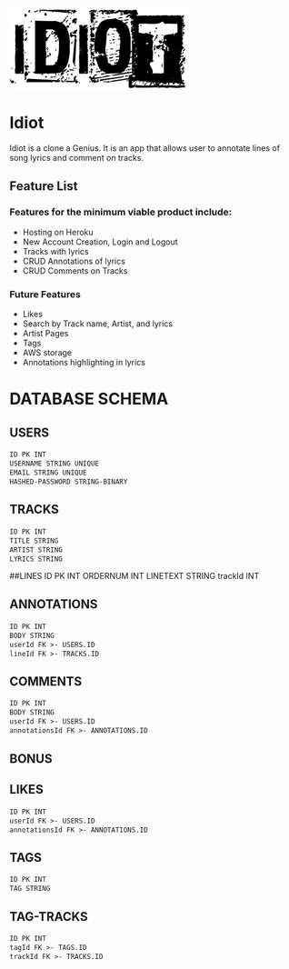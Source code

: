 ![banner](https://github.com/robert-debug/Idiot/blob/master/frontend/src/assets/Idiot.png)
&nbsp;&nbsp;&nbsp;&nbsp;&nbsp;&nbsp;&nbsp;&nbsp;&nbsp;&nbsp;
# Idiot
Idiot is a clone a Genius. It is an app that allows user to annotate lines of song lyrics and comment on tracks.

## Feature List

### Features for the minimum viable product include:
* Hosting on Heroku
* New Account Creation, Login and Logout
* Tracks with lyrics
* CRUD Annotations of lyrics
* CRUD Comments on Tracks
### Future Features
* Likes
* Search by Track name, Artist, and lyrics
* Artist Pages
* Tags
* AWS storage
* Annotations highlighting in lyrics

# DATABASE SCHEMA
  ## USERS
    ID PK INT
    USERNAME STRING UNIQUE
    EMAIL STRING UNIQUE
    HASHED-PASSWORD STRING-BINARY

  ## TRACKS
    ID PK INT
    TITLE STRING
    ARTIST STRING
    LYRICS STRING
  
  ##LINES
    ID PK INT
    ORDERNUM INT
    LINETEXT STRING
    trackId INT


  ## ANNOTATIONS
    ID PK INT
    BODY STRING
    userId FK >- USERS.ID
    lineId FK >- TRACKS.ID

  ## COMMENTS
    ID PK INT
    BODY STRING
    userId FK >- USERS.ID
    annotationsId FK >- ANNOTATIONS.ID

  ## BONUS

  ## LIKES
    ID PK INT
    userId FK >- USERS.ID
    annotationsId FK >- ANNOTATIONS.ID

  ## TAGS
    ID PK INT
    TAG STRING
    
  ## TAG-TRACKS
    ID PK INT
    tagId FK >- TAGS.ID
    trackId FK >- TRACKS.ID
